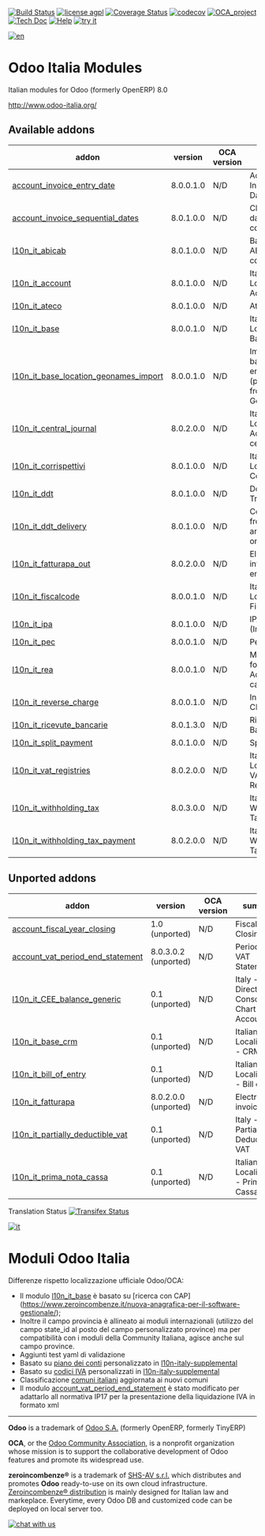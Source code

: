 [![Build Status](https://travis-ci.org/zeroincombenze/l10n-italy.svg?branch=8.0)](https://travis-ci.org/zeroincombenze/l10n-italy)
[![license agpl](https://img.shields.io/badge/licence-AGPL--3-blue.svg)](http://www.gnu.org/licenses/agpl-3.0.html)
[![Coverage Status](https://coveralls.io/repos/github/zeroincombenze/l10n-italy/badge.svg?branch=8.0)](https://coveralls.io/github/zeroincombenze/l10n-italy?branch=8.0)
[![codecov](https://codecov.io/gh/zeroincombenze/l10n-italy/branch/8.0/graph/badge.svg)](https://codecov.io/gh/zeroincombenze/l10n-italy/branch/8.0)
[![OCA_project](http://www.zeroincombenze.it/wp-content/uploads/ci-ct/prd/button-oca-8.svg)](https://github.com/OCA/l10n-italy/tree/8.0)
[![Tech Doc](http://www.zeroincombenze.it/wp-content/uploads/ci-ct/prd/button-docs-8.svg)](http://wiki.zeroincombenze.org/en/Odoo/8.0/dev)
[![Help](http://www.zeroincombenze.it/wp-content/uploads/ci-ct/prd/button-help-8.svg)](http://wiki.zeroincombenze.org/en/Odoo/8.0/man/FI)
[![try it](http://www.zeroincombenze.it/wp-content/uploads/ci-ct/prd/button-try-it-8.svg)](http://erp8.zeroincombenze.it)


[![en](http://www.shs-av.com/wp-content/en_US.png)](http://wiki.zeroincombenze.org/it/Odoo/7.0/man)

Odoo Italia Modules
===================

Italian modules for Odoo (formerly OpenERP) 8.0

http://www.odoo-italia.org/

[//]: # (addons)


Available addons
----------------
addon | version | OCA version | summary
--- | --- | --- | ---
[account_invoice_entry_date](account_invoice_entry_date/) | 8.0.0.1.0 |  N/D  | Account Invoice entry Date
[account_invoice_sequential_dates](account_invoice_sequential_dates/) | 8.0.1.0.0 |  N/D  | Check invoice date consistency
[l10n_it_abicab](l10n_it_abicab/) | 8.0.1.0.0 |  N/D  | Base Bank ABI/CAB codes
[l10n_it_account](l10n_it_account/) | 8.0.1.0.0 |  N/D  | Italian Localization - Account
[l10n_it_ateco](l10n_it_ateco/) | 8.0.1.0.0 |  N/D  | Ateco codes
[l10n_it_base](l10n_it_base/) | 8.0.0.1.0 |  N/D  | Italian Localisation - Base
[l10n_it_base_location_geonames_import](l10n_it_base_location_geonames_import/) | 8.0.0.1.0 |  N/D  | Import base_location entries (provinces) from Geonames
[l10n_it_central_journal](l10n_it_central_journal/) | 8.0.2.0.0 |  N/D  | Italian Localization - Account central journal
[l10n_it_corrispettivi](l10n_it_corrispettivi/) | 8.0.1.0.0 |  N/D  | Italian Localization - Corrispettivi
[l10n_it_ddt](l10n_it_ddt/) | 8.0.1.0.0 |  N/D  | Documento di Trasporto
[l10n_it_ddt_delivery](l10n_it_ddt_delivery/) | 8.0.1.0.0 |  N/D  | Copy carrier from picking and from sale order
[l10n_it_fatturapa_out](l10n_it_fatturapa_out/) | 8.0.2.0.0 |  N/D  | Electronic invoices emission
[l10n_it_fiscalcode](l10n_it_fiscalcode/) | 8.0.0.1.0 |  N/D  | Italian Localisation - Fiscal Code
[l10n_it_ipa](l10n_it_ipa/) | 8.0.1.0.0 |  N/D  | IPA Code (IndicePA)
[l10n_it_pec](l10n_it_pec/) | 8.0.0.1.0 |  N/D  | Pec Mail
[l10n_it_rea](l10n_it_rea/) | 8.0.0.1.0 |  N/D  | Manage fields for Economic Administrative catalogue
[l10n_it_reverse_charge](l10n_it_reverse_charge/) | 8.0.0.1.0 |  N/D  | Invoice Intra CEE
[l10n_it_ricevute_bancarie](l10n_it_ricevute_bancarie/) | 8.0.1.3.0 |  N/D  | Ricevute Bancarie
[l10n_it_split_payment](l10n_it_split_payment/) | 8.0.1.0.0 |  N/D  | Split Payment
[l10n_it_vat_registries](l10n_it_vat_registries/) | 8.0.2.0.0 |  N/D  | Italian Localization - VAT Registries
[l10n_it_withholding_tax](l10n_it_withholding_tax/) | 8.0.3.0.0 |  N/D  | Italian Withholding Tax
[l10n_it_withholding_tax_payment](l10n_it_withholding_tax_payment/) | 8.0.2.0.0 |  N/D  | Italian Withholding Tax Payment


Unported addons
---------------
addon | version | OCA version | summary
--- | --- | --- | ---
[account_fiscal_year_closing](account_fiscal_year_closing/) | 1.0 (unported) |  N/D  | Fiscal Year Closing
[account_vat_period_end_statement](account_vat_period_end_statement/) | 8.0.3.0.2 (unported) |  N/D  | Period End VAT Statement
[l10n_it_CEE_balance_generic](l10n_it_CEE_balance_generic/) | 0.1 (unported) |  N/D  | Italy - 4th EU Directive - Consolidation Chart of Accounts
[l10n_it_base_crm](l10n_it_base_crm/) | 0.1 (unported) |  N/D  | Italian Localisation - CRM
[l10n_it_bill_of_entry](l10n_it_bill_of_entry/) | 0.1 (unported) |  N/D  | Italian Localisation - Bill of Entry
[l10n_it_fatturapa](l10n_it_fatturapa/) | 8.0.2.0.0 (unported) |  N/D  | Electronic invoices
[l10n_it_partially_deductible_vat](l10n_it_partially_deductible_vat/) | 0.1 (unported) |  N/D  | Italy - Partially Deductible VAT
[l10n_it_prima_nota_cassa](l10n_it_prima_nota_cassa/) | 0.1 (unported) |  N/D  | Italian Localisation - Prima Nota Cassa

[//]: # (end addons)


Translation Status
[![Transifex Status](https://www.transifex.com/projects/p/OCA-l10n-italy-8-0/chart/image_png)](https://www.transifex.com/projects/p/OCA-l10n-italy-8-0)



[![it](http://www.shs-av.com/wp-content/it_IT.png)](http://wiki.zeroincombenze.org/it/Odoo/7.0/man)

Moduli Odoo Italia
==================

Differenze rispetto localizzazione ufficiale Odoo/OCA:

- Il modulo [l10n_it_base](https://github.com/OCA/l10n-italy/tree/7.0/l10n_it_base) è basato su [ricerca con CAP] (https://www.zeroincombenze.it/nuova-anagrafica-per-il-software-gestionale/);
- Inoltre il campo provincia è allineato ai moduli internazionali (utilizzo del campo state_id al posto del campo personalizzato province) ma per compatibilità con i moduli della Community Italiana, agisce anche sul campo province.
- Aggiunti test yaml di validazione
- Basato su [piano dei conti](https://www.zeroincombenze.it/il-piano-dei-conti-2/) personalizzato  in [l10n-italy-supplemental](https://github.com/zeroincombenze/l10n-italy-supplemental/tree/7.0/l10n_it_fiscal)
- Basato su [codici IVA](http://wiki.zeroincombenze.org/it/Odoo/7.0/man/codici_IVA) personalizzati in [l10n-italy-supplemental](https://github.com/zeroincombenze/l10n-italy-supplemental/tree/7.0/l10n_it_fiscal)
- Classificazione [comuni italiani](http://www.shs-av.com/variazione-denominazione-comuni-italiani-2014/) aggiornata ai nuovi comuni
- Il modulo [account_vat_period_end_statement](https://github.com/zeroincombenze/l10n-italy/tree/7.0/account_vat_period_end_statement) è stato modificato per adattarlo all normativa IP17 per la presentazione della liquidazione IVA in formato xml



[//]: # (copyright)

----

**Odoo** is a trademark of [Odoo S.A.](https://www.odoo.com/) (formerly OpenERP, formerly TinyERP)

**OCA**, or the [Odoo Community Association](http://odoo-community.org/), is a nonprofit organization whose
mission is to support the collaborative development of Odoo features and
promote its widespread use.

**zeroincombenze®** is a trademark of [SHS-AV s.r.l.](http://www.shs-av.com/)
which distributes and promotes **Odoo** ready-to-use on its own cloud infrastructure.
[Zeroincombenze® distribution](http://wiki.zeroincombenze.org/en/Odoo)
is mainly designed for Italian law and markeplace.
Everytime, every Odoo DB and customized code can be deployed on local server too.

[//]: # (end copyright)

[![chat with us](https://www.shs-av.com/wp-content/chat_with_us.gif)](https://tawk.to/85d4f6e06e68dd4e358797643fe5ee67540e408b)
